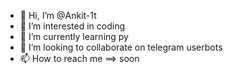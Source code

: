 - 👋 Hi, I’m @Ankit-1t
- 👀 I’m interested in coding
- 🌱 I’m currently learning py
- 💞️ I’m looking to collaborate on telegram userbots
- 📫 How to reach me ==> soon

<!---
Ankit-1t/Ankit-1t is a ✨ special ✨ repository because its `README.md` (this file) appears on your GitHub profile.
You can click the Preview link to take a look at your changes.
--->
